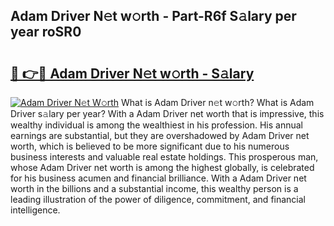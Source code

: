 ## Adam Driver N𝚎t w𝚘rth - Part-R6f S𝚊lary per year roSR0

# <h2><a href="http://gc4mh8v.nevu.top/?p=Adam+Driver">🔗 👉🔴 Adam Driver N𝚎t w𝚘rth - S𝚊lary</a></h2>

[![Adam Driver N𝚎t W𝚘rth](https://i.imgur.com/Oavwk0R.jpeg)](http://gc4mh8v.nevu.top/?p=Adam+Driver)
What is Adam Driver n𝚎t w𝚘rth? What is Adam Driver s𝚊lary per year?
With a Adam Driver net worth that is impressive, this wealthy individual is among the wealthiest in his profession. His annual earnings are substantial, but they are overshadowed by Adam Driver net worth, which is believed to be more significant due to his numerous business interests and valuable real estate holdings. This prosperous man, whose Adam Driver net worth is among the highest globally, is celebrated for his business acumen and financial brilliance. With a Adam Driver net worth in the billions and a substantial income, this wealthy person is a leading illustration of the power of diligence, commitment, and financial intelligence.
